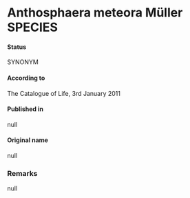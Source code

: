 Anthosphaera meteora Müller SPECIES
=======

#### Status
SYNONYM

#### According to
The Catalogue of Life, 3rd January 2011

#### Published in
null

#### Original name
null

### Remarks
null